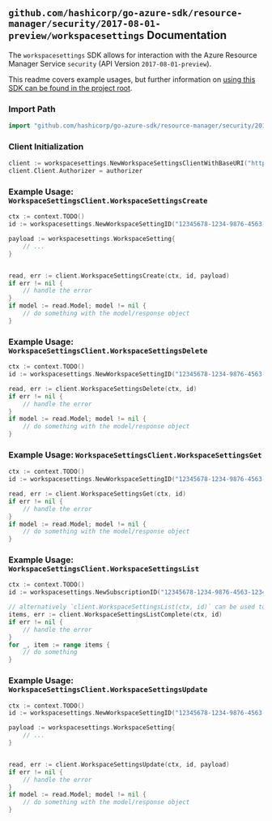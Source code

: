 
## `github.com/hashicorp/go-azure-sdk/resource-manager/security/2017-08-01-preview/workspacesettings` Documentation

The `workspacesettings` SDK allows for interaction with the Azure Resource Manager Service `security` (API Version `2017-08-01-preview`).

This readme covers example usages, but further information on [using this SDK can be found in the project root](https://github.com/hashicorp/go-azure-sdk/tree/main/docs).

### Import Path

```go
import "github.com/hashicorp/go-azure-sdk/resource-manager/security/2017-08-01-preview/workspacesettings"
```


### Client Initialization

```go
client := workspacesettings.NewWorkspaceSettingsClientWithBaseURI("https://management.azure.com")
client.Client.Authorizer = authorizer
```


### Example Usage: `WorkspaceSettingsClient.WorkspaceSettingsCreate`

```go
ctx := context.TODO()
id := workspacesettings.NewWorkspaceSettingID("12345678-1234-9876-4563-123456789012", "workspaceSettingValue")

payload := workspacesettings.WorkspaceSetting{
	// ...
}


read, err := client.WorkspaceSettingsCreate(ctx, id, payload)
if err != nil {
	// handle the error
}
if model := read.Model; model != nil {
	// do something with the model/response object
}
```


### Example Usage: `WorkspaceSettingsClient.WorkspaceSettingsDelete`

```go
ctx := context.TODO()
id := workspacesettings.NewWorkspaceSettingID("12345678-1234-9876-4563-123456789012", "workspaceSettingValue")

read, err := client.WorkspaceSettingsDelete(ctx, id)
if err != nil {
	// handle the error
}
if model := read.Model; model != nil {
	// do something with the model/response object
}
```


### Example Usage: `WorkspaceSettingsClient.WorkspaceSettingsGet`

```go
ctx := context.TODO()
id := workspacesettings.NewWorkspaceSettingID("12345678-1234-9876-4563-123456789012", "workspaceSettingValue")

read, err := client.WorkspaceSettingsGet(ctx, id)
if err != nil {
	// handle the error
}
if model := read.Model; model != nil {
	// do something with the model/response object
}
```


### Example Usage: `WorkspaceSettingsClient.WorkspaceSettingsList`

```go
ctx := context.TODO()
id := workspacesettings.NewSubscriptionID("12345678-1234-9876-4563-123456789012")

// alternatively `client.WorkspaceSettingsList(ctx, id)` can be used to do batched pagination
items, err := client.WorkspaceSettingsListComplete(ctx, id)
if err != nil {
	// handle the error
}
for _, item := range items {
	// do something
}
```


### Example Usage: `WorkspaceSettingsClient.WorkspaceSettingsUpdate`

```go
ctx := context.TODO()
id := workspacesettings.NewWorkspaceSettingID("12345678-1234-9876-4563-123456789012", "workspaceSettingValue")

payload := workspacesettings.WorkspaceSetting{
	// ...
}


read, err := client.WorkspaceSettingsUpdate(ctx, id, payload)
if err != nil {
	// handle the error
}
if model := read.Model; model != nil {
	// do something with the model/response object
}
```
